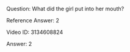 Question: What did the girl put into her mouth?

Reference Answer: 2

Video ID: 3134608824

Answer: 2

